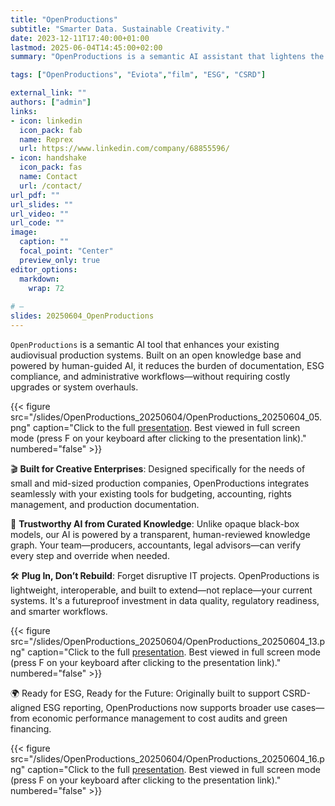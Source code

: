 ```yaml
---
title: "OpenProductions"
subtitle: "Smarter Data. Sustainable Creativity." 
date: 2023-12-11T17:40:00+01:00
lastmod: 2025-06-04T14:45:00+02:00
summary: "OpenProductions is a semantic AI assistant that lightens the load of documentation, ESG compliance, and admin work in audiovisual production—without the need for costly new systems."

tags: ["OpenProductions", "Eviota","film", "ESG", "CSRD"]

external_link: ""
authors: ["admin"]
links:
- icon: linkedin
  icon_pack: fab
  name: Reprex
  url: https://www.linkedin.com/company/68855596/
- icon: handshake
  icon_pack: fas
  name: Contact
  url: /contact/
url_pdf: ""
url_slides: ""
url_video: ""
url_code: ""
image:
  caption: ""
  focal_point: "Center"
  preview_only: true
editor_options: 
  markdown: 
    wrap: 72
    
# —
slides: 20250604_OpenProductions
---
```


`OpenProductions` is a semantic AI tool that enhances your existing audiovisual production systems. Built on an open knowledge base and powered by human-guided AI, it reduces the burden of documentation, ESG compliance, and administrative workflows—without requiring costly upgrades or system overhauls.

{{< figure src="/slides/OpenProductions_20250604/OpenProductions_20250604_05.png" caption="Click to the full [presentation](/slides/20250604_openproductions/). Best viewed in full screen mode (press F on your keyboard after clicking to the presentation link)." numbered="false" >}}


🎬 **Built for Creative Enterprises**:
Designed specifically for the needs of small and mid-sized production companies, OpenProductions integrates seamlessly with your existing tools for budgeting, accounting, rights management, and production documentation.

🧠 **Trustworthy AI from Curated Knowledge**:
Unlike opaque black-box models, our AI is powered by a transparent, human-reviewed knowledge graph. Your team—producers, accountants, legal advisors—can verify every step and override when needed.

🛠 **Plug In, Don’t Rebuild**:
Forget disruptive IT projects. OpenProductions is lightweight, interoperable, and built to extend—not replace—your current systems. It's a futureproof investment in data quality, regulatory readiness, and smarter workflows.

{{< figure src="/slides/OpenProductions_20250604/OpenProductions_20250604_13.png" caption="Click to the full [presentation](/slides/20250604_openproductions/). Best viewed in full screen mode (press F on your keyboard after clicking to the presentation link)." numbered="false" >}}


🌍 Ready for ESG, Ready for the Future:
Originally built to support CSRD-aligned ESG reporting, OpenProductions now supports broader use cases—from economic performance management to cost audits and green financing.

{{< figure src="/slides/OpenProductions_20250604/OpenProductions_20250604_16.png" caption="Click to the full [presentation](/slides/20250604_openproductions/). Best viewed in full screen mode (press F on your keyboard after clicking to the presentation link)." numbered="false" >}}

